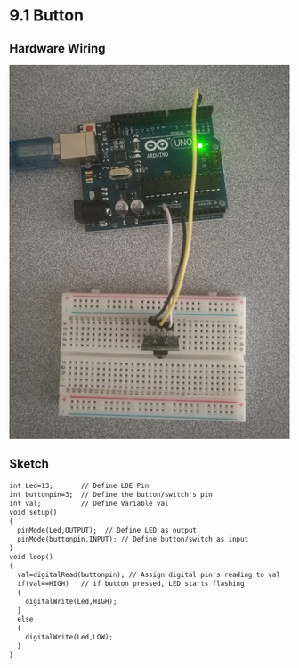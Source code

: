 # 9.1 Button

## Hardware Wiring
![Image](../../Examples/sensor-kit-for-arduino/004_button.jpg)

## Sketch
```
int Led=13;       // Define LDE Pin
int buttonpin=3;  // Define the button/switch's pin
int val;          // Define Variable val
void setup()
{
  pinMode(Led,OUTPUT);  // Define LED as output
  pinMode(buttonpin,INPUT); // Define button/switch as input
}
void loop()
{
  val=digitalRead(buttonpin); // Assign digital pin's reading to val
  if(val==HIGH)   // if button pressed, LED starts flashing
  {
    digitalWrite(Led,HIGH);
  }
  else
  {
    digitalWrite(Led,LOW);
  }
}
```